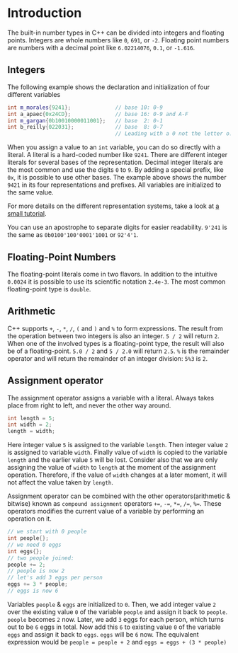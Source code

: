 # Introduction
The built-in number types in C++ can be divided into integers and floating points.
Integers are whole numbers like `0`, `691`, or `-2`.
Floating point numbers are numbers with a decimal point like `6.02214076`, `0.1`, or `-1.616`.

## Integers
The following example shows the declaration and initialization of four different variables 

```cpp
int m_morales{9241};              // base 10: 0-9
int a_apaec{0x24CD};              // base 16: 0-9 and A-F
int m_gargan{0b10010000011001};   // base  2: 0-1
int b_reilly{022031};             // base  8: 0-7
                                  // Leading with a 0 not the letter o.
```
When you assign a value to an `int` variable, you can do so directly with a literal.
A literal is a hard-coded number like `9241`.
There are different integer literals for several bases of the representation.
Decimal integer literals are the most common and use the digits `0` to `9`.
By adding a special prefix, like `0x`, it is possible to use other bases.
The example above shows the number `9421` in its four representations and prefixes.
All variables are initialized to the same value.

For more details on the different representation systems, take a look at [a small tutorial][cpp_numerical_bases].

You can use an apostrophe to separate digits for easier readability.
`9'241` is the same as `0b0100'100'0001'1001` or `92'4'1`.

## Floating-Point Numbers

The floating-point literals come in two flavors. 
In addition to the intuitive `0.0024` it is possible to use its scientific notation `2.4e-3`.
The most common floating-point type is `double`.

## Arithmetic

C++ supports `+`, `-`, `*`, `/`, `(` and `)` and `%` to form expressions.
The result from the operation between two integers is also an integer.
`5 / 2` will return `2`.
When one of the involved types is a floating-point type, the result will also be of a floating-point.
`5.0 / 2` and `5 / 2.0` will return `2.5`.
`%` is the remainder operator and will return the remainder of an integer division: `5%3` is `2`.

## Assignment operator

The assignment operator assigns a variable with a literal.
Always takes place from right to left, and never the other way around.

```cpp
int length = 5;
int width = 2;
length = width;
```
Here integer value `5` is assigned to the variable `length`.
Then integer value `2` is assigned to variable `width`.
Finally value of `width` is copied to the variable `length` and the earlier value `5` will be lost.
Consider also that we are only assigning the value of `width` to `length` at the moment of the assignment operation.
Therefore, if the value of `width` changes at a later moment, it will not affect the value taken by `length`.

Assignment operator can be combined with the other operators(arithmetic & bitwise) known as `compound assignment` operators `+=`, `-=`, `*=`, `/=`, `%=`.
These operators modifies the current value of a variable by performing an operation on it.

```cpp
// we start with 0 people
int people{};
// we need 0 eggs
int eggs{}; 
// two people joined:
people += 2; 
// people is now 2
// let's add 3 eggs per person
eggs += 3 * people;
// eggs is now 6
```
Variables `people` & `eggs` are initialized to `0`.
Then, we add integer value `2` over the existing value `0` of the variable `people` and assign it back to `people`.
`people` becomes `2` now.
Later, we add `3` eggs for each person, which turns out to be `6` eggs in total.
Now add this `6` to existing value `0` of the variable `eggs` and assign it back to `eggs`.
`eggs` will be `6` now.
The equivalent expression would be `people = people + 2` and `eggs = eggs + (3 * people)` 


[cpp_numerical_bases]: https://cplusplus.com/doc/hex/
